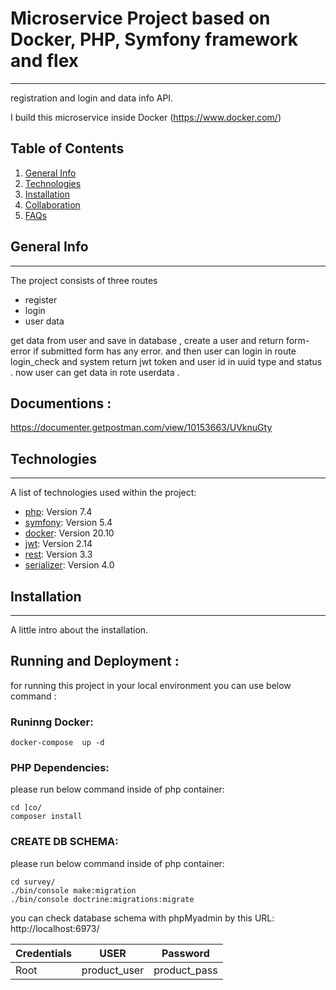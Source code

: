 # Microservice Project based on Docker, PHP, Symfony framework and flex
***
registration and login and data info API.

I build this microservice inside Docker (https://www.docker.com/)



## Table of Contents
1. [General Info](#general-info)
2. [Technologies](#technologies)
3. [Installation](#installation)
4. [Collaboration](#collaboration)
5. [FAQs](#faqs)


## General Info
***
The project consists of three routes
- register
- login
- user data

get data from user and save in database , create a user and return form-error if submitted form has any error.
and then user can login in route login_check and system return jwt token and user id in uuid type and status .
now user can get data in rote userdata .

## Documentions :
 https://documenter.getpostman.com/view/10153663/UVknuGty


## Technologies
***
A list of technologies used within the project:
* [php](https://www.php.net/): Version 7.4
* [symfony](https://symfony.com/): Version 5.4
* [docker](https://www.docker.com/): Version 20.10
* [jwt](https://github.com/lexik/LexikJWTAuthenticationBundle): Version 2.14
* [rest](https://github.com/FriendsOfSymfony/FOSRestBundle): Version 3.3
* [serializer](https://github.com/schmittjoh/JMSSerializerBundle): Version 4.0


## Installation
***
A little intro about the installation.

## Running and Deployment :

for running this project in your local environment you can use below command :

### Runinng Docker:

```
docker-compose  up -d
```

### PHP Dependencies:   

please run below command inside of php container:

```
cd ]co/
composer install 
```

### CREATE DB SCHEMA:

please run below command inside of php container:
```
cd survey/
./bin/console make:migration
./bin/console doctrine:migrations:migrate
```

you can check database schema with phpMyadmin by this URL: 
http://localhost:6973/

Credentials | USER | Password
 --- | --- | ---
 Root | product_user | product_pass


